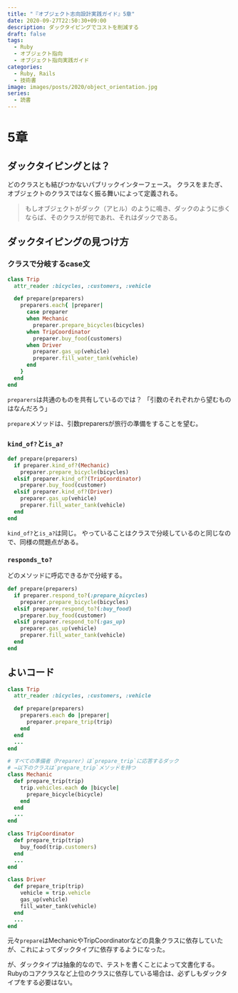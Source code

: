 ```yaml
---
title: "『オブジェクト志向設計実践ガイド』5章"
date: 2020-09-27T22:50:30+09:00
description: ダックタイピングでコストを削減する
draft: false
tags:
  - Ruby
  - オブジェクト指向
  - オブジェクト指向実践ガイド
categories:
  - Ruby, Rails
  - 技術書
image: images/posts/2020/object_orientation.jpg
series:
  - 読書
---
```


# 5章

## ダックタイピングとは？

どのクラスとも結びつかないパブリックインターフェース。
クラスをまたぎ、オブジェクトのクラスではなく振る舞いによって定義される。

> もしオブジェクトがダック（アヒル）のように鳴き、ダックのように歩くならば、そのクラスが何であれ、それはダックである。


## ダックタイピングの見つけ方

### クラスで分岐するcase文

```rb
class Trip
  attr_reader :bicycles, :customers, :vehicle

  def prepare(preparers)
    preparers.each{ |preparer|
      case preparer
      when Mechanic
        preparer.prepare_bicycles(bicycles)
      when TripCoordinator
        preparer.buy_food(customers)
      when Driver
        preparer.gas_up(vehicle)
        preparer.fill_water_tank(vehicle)
      end
    }
  end
end
```

`preparers`は共通のものを共有しているのでは？
「引数のそれぞれから望むものはなんだろう」

`prepare`メソッドは、引数preparersが旅行の準備をすることを望む。


### `kind_of?`と`is_a?`

```rb
def prepare(preparers)
  if preparer.kind_of?(Mechanic)
    preparer.prepare_bicycle(bicycles)
  elsif preparer.kind_of?(TripCoordinator)
    preparer.buy_food(customer)
  elsif preparer.kind_of?(Driver)
    preparer.gas_up(vehicle)
    preparer.fill_water_tank(vehicle)
  end
end
```

`kind_of?`と`is_a?`は同じ。
やっていることはクラスで分岐しているのと同じなので、同様の問題点がある。

### `responds_to?`

どのメソッドに呼応できるかで分岐する。

```rb
def prepare(preparers)
  if preparer.respond_to?(:prepare_bicycles)
    preparer.prepare_bicycle(bicycles)
  elsif preparer.respond_to?(:buy_food)
    preparer.buy_food(customer)
  elsif preparer.respond_to?(:gas_up)
    preparer.gas_up(vehicle)
    preparer.fill_water_tank(vehicle)
  end
end
```

## よいコード

```rb
class Trip
  attr_reader :bicycles, :customers, :vehicle

  def prepare(preparers)
    preparers.each do |preparer|
      preparer.prepare_trip(trip)
    end
  end
  ...
end

# すべての準備者（Preparer）は`prepare_trip`に応答するダック
# →以下のクラスは`prepare_trip`メソッドを持つ
class Mechanic
  def prepare_trip(trip)
    trip.vehicles.each do |bicycle|
      prepare_bicycle(bicycle)
    end
  end
  ...
end

class TripCoordinator
  def prepare_trip(trip)
    buy_food(trip.customers)
  end
  ...
end

class Driver
  def prepare_trip(trip)
    vehicle = trip.vehicle
    gas_up(vehicle)
    fill_water_tank(vehicle)
  end
  ...
end
```

元々`prepare`はMechanicやTripCoordinatorなどの具象クラスに依存していたが、これによってダックタイプに依存するようになった。

が、ダックタイプは抽象的なので、テストを書くことによって文書化する。
Rubyのコアクラスなど上位のクラスに依存している場合は、必ずしもダックタイプをする必要はない。
